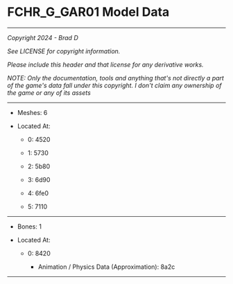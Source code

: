 # FCHR_G_GAR01 Model Data

---

*Copyright 2024 - Brad D*

*See LICENSE for copyright information.*

*Please include this header and that license for any derivative works.*

*NOTE: Only the documentation, tools and anything that's not directly a part of the game's data fall under this copyright. I don't claim any ownership of the game or any of its assets*

---

* Meshes: 6

* Located At:

  * 0: 4520

  * 1: 5730

  * 2: 5b80

  * 3: 6d90

  * 4: 6fe0

  * 5: 7110

---

* Bones: 1

* Located At:

  * 0: 8420

    * Animation / Physics Data (Approximation): 8a2c

---

